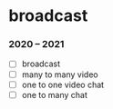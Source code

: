 # broadcast

### 2020 – 2021

- [ ] broadcast
- [ ] many to many video
- [ ] one to one video chat
- [ ] one to many chat